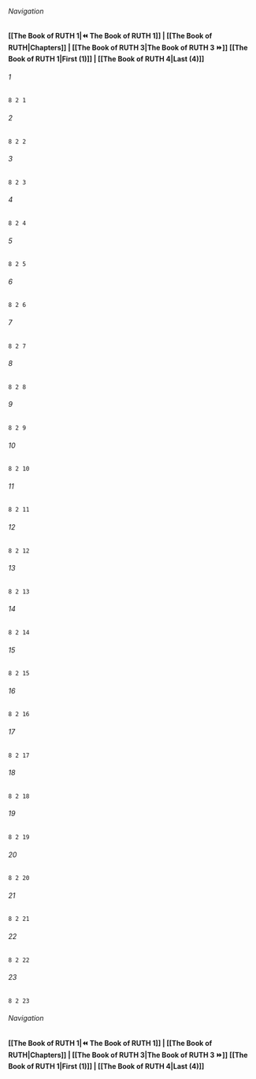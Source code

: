 
###### Navigation
**[[The Book of RUTH 1|⏪ The Book of RUTH 1]] | [[The Book of RUTH|Chapters]] | [[The Book of RUTH 3|The Book of RUTH 3 ⏩]]**
**[[The Book of RUTH 1|First (1)]] | [[The Book of RUTH 4|Last (4)]]**

###### 1
``` verse
8 2 1 
```
###### 2
``` verse
8 2 2 
```
###### 3
``` verse
8 2 3 
```
###### 4
``` verse
8 2 4 
```
###### 5
``` verse
8 2 5 
```
###### 6
``` verse
8 2 6 
```
###### 7
``` verse
8 2 7 
```
###### 8
``` verse
8 2 8 
```
###### 9
``` verse
8 2 9 
```
###### 10
``` verse
8 2 10 
```
###### 11
``` verse
8 2 11 
```
###### 12
``` verse
8 2 12 
```
###### 13
``` verse
8 2 13 
```
###### 14
``` verse
8 2 14 
```
###### 15
``` verse
8 2 15 
```
###### 16
``` verse
8 2 16 
```
###### 17
``` verse
8 2 17 
```
###### 18
``` verse
8 2 18 
```
###### 19
``` verse
8 2 19 
```
###### 20
``` verse
8 2 20 
```
###### 21
``` verse
8 2 21 
```
###### 22
``` verse
8 2 22 
```
###### 23
``` verse
8 2 23 
```

###### Navigation
**[[The Book of RUTH 1|⏪ The Book of RUTH 1]] | [[The Book of RUTH|Chapters]] | [[The Book of RUTH 3|The Book of RUTH 3 ⏩]]**
**[[The Book of RUTH 1|First (1)]] | [[The Book of RUTH 4|Last (4)]]**

